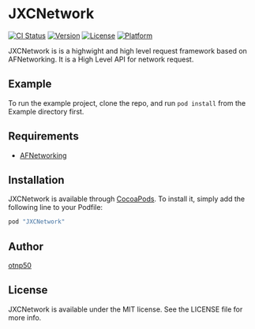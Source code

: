 # JXCNetwork

[![CI Status](https://travis-ci.org/JX-iOS-team/JXCNetwork.svg?branch=master)](https://travis-ci.org/JX-iOS-team/JXCNetwork)
[![Version](https://img.shields.io/cocoapods/v/JXCNetwork.svg?style=flat)](http://cocoapods.org/pods/JXCNetwork)
[![License](https://img.shields.io/cocoapods/l/JXCNetwork.svg?style=flat)](http://cocoapods.org/pods/JXCNetwork)
[![Platform](https://img.shields.io/cocoapods/p/JXCNetwork.svg?style=flat)](http://cocoapods.org/pods/JXCNetwork)



JXCNetwork is is a highwight and high level request framework based on AFNetworking. 
It is a High Level API for network request.

## Example

To run the example project, clone the repo, and run `pod install` from the Example directory first.

## Requirements

* [AFNetworking](https://github.com/AFNetworking/AFNetworking)

## Installation

JXCNetwork is available through [CocoaPods](http://cocoapods.org). To install
it, simply add the following line to your Podfile:

```ruby
pod "JXCNetwork"
```

## Author

[otnp50](otnp50@hotmail.com)

## License

JXCNetwork is available under the MIT license. See the LICENSE file for more info.
